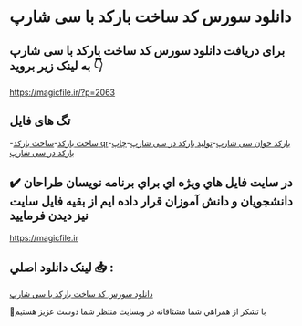 # دانلود سورس کد ساخت بارکد با سی شارپ

## برای دریافت دانلود سورس کد ساخت بارکد با سی شارپ به لینک زیر بروید 👇

https://magicfile.ir/?p=2063

## تگ های فایل

-[ساخت بارکد](https://magicfile.ir/product/%d8%b3%d9%88%d8%b1%d8%b3-%da%a9%d8%af-%d8%b3%d8%a7%d8%ae%d8%aa-%d8%a8%d8%a7%d8%b1%da%a9%d8%af-%d8%a8%d8%a7-%d8%b3%d9%8a-%d8%b4%d8%a7%d8%b1%d9%be/)-[ساخت بارکد qr](https://magicfile.ir/product/%d8%b3%d9%88%d8%b1%d8%b3-%da%a9%d8%af-%d8%b3%d8%a7%d8%ae%d8%aa-%d8%a8%d8%a7%d8%b1%da%a9%d8%af-%d8%a8%d8%a7-%d8%b3%d9%8a-%d8%b4%d8%a7%d8%b1%d9%be/)-[بارکد خوان سی شارپ](https://magicfile.ir/product/%d8%b3%d9%88%d8%b1%d8%b3-%da%a9%d8%af-%d8%b3%d8%a7%d8%ae%d8%aa-%d8%a8%d8%a7%d8%b1%da%a9%d8%af-%d8%a8%d8%a7-%d8%b3%d9%8a-%d8%b4%d8%a7%d8%b1%d9%be/)-[تولید بارکد در سی شارپ](https://magicfile.ir/product/%d8%b3%d9%88%d8%b1%d8%b3-%da%a9%d8%af-%d8%b3%d8%a7%d8%ae%d8%aa-%d8%a8%d8%a7%d8%b1%da%a9%d8%af-%d8%a8%d8%a7-%d8%b3%d9%8a-%d8%b4%d8%a7%d8%b1%d9%be/)-[چاپ بارکد در سی شارپ](https://magicfile.ir/product/%d8%b3%d9%88%d8%b1%d8%b3-%da%a9%d8%af-%d8%b3%d8%a7%d8%ae%d8%aa-%d8%a8%d8%a7%d8%b1%da%a9%d8%af-%d8%a8%d8%a7-%d8%b3%d9%8a-%d8%b4%d8%a7%d8%b1%d9%be/)

## ✔️ در سايت فايل هاي ويژه اي براي برنامه نويسان طراحان دانشجويان و دانش آموزان قرار داده ايم از بقيه فايل سايت نيز ديدن فرماييد

https://magicfile.ir


## لينک دانلود اصلي 📥 :

[دانلود سورس کد ساخت بارکد با سی شارپ](https://magicfile.ir/product/%d8%b3%d9%88%d8%b1%d8%b3-%da%a9%d8%af-%d8%b3%d8%a7%d8%ae%d8%aa-%d8%a8%d8%a7%d8%b1%da%a9%d8%af-%d8%a8%d8%a7-%d8%b3%d9%8a-%d8%b4%d8%a7%d8%b1%d9%be/) 


🙏با تشکر از همراهي شما مشتاقانه در وبسایت منتظر شما دوست عزیز هستیم

